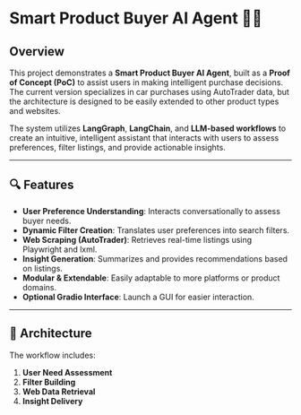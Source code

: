 # Smart Product Buyer AI Agent 🚗🤖

## Overview

This project demonstrates a **Smart Product Buyer AI Agent**, built as a **Proof of Concept (PoC)** to assist users in making intelligent purchase decisions. The current version specializes in car purchases using AutoTrader data, but the architecture is designed to be easily extended to other product types and websites.

The system utilizes **LangGraph**, **LangChain**, and **LLM-based workflows** to create an intuitive, intelligent assistant that interacts with users to assess preferences, filter listings, and provide actionable insights.

---

## 🔍 Features

- **User Preference Understanding**: Interacts conversationally to assess buyer needs.
- **Dynamic Filter Creation**: Translates user preferences into search filters.
- **Web Scraping (AutoTrader)**: Retrieves real-time listings using Playwright and lxml.
- **Insight Generation**: Summarizes and provides recommendations based on listings.
- **Modular & Extendable**: Easily adaptable to more platforms or product domains.
- **Optional Gradio Interface**: Launch a GUI for easier interaction.

---

## 🧠 Architecture

The workflow includes:

1. **User Need Assessment**
2. **Filter Building**
3. **Web Data Retrieval**
4. **Insight Delivery**

